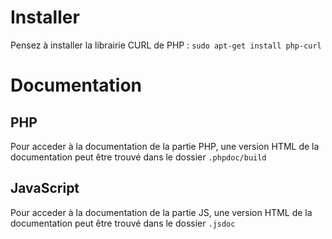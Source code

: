 # Installer
Pensez à installer la librairie CURL de PHP : `sudo apt-get install php-curl`

# Documentation
## PHP
Pour acceder à la documentation de la partie PHP, une version HTML de la documentation peut être trouvé dans le dossier `.phpdoc/build`

## JavaScript
Pour acceder à la documentation de la partie JS, une version HTML de la documentation peut être trouvé dans le dossier `.jsdoc`
